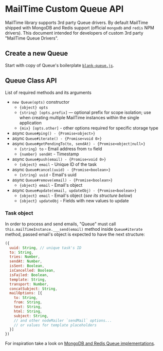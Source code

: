 # MailTime Custom Queue API

MailTime library supports 3rd party Queue drivers. By default MailTime shipped with MongoDB and Redis support (official `mongodb` and `redis` NPM drivers). This document intended for developers of custom 3rd party "MailTime Queue Drivers".

## Create a new Queue

Start with copy of Queue's boilerplate [`blank-queue.js`](https://github.com/veliovgroup/mail-time/blob/master/adapters/blank-example.js).

## Queue Class API

List of required methods and its arguments

- `new Queue(opts)` constructor
  - `{object} opts`
  - `{string} [opts.prefix]` — optional prefix for scope isolation; use when creating multiple MailTime instances within the single application
  - `{mix} [opts.other]` - other options required for specific storage type
- async `Queue#ping() - {Promise<object>}`
- async `Queue#iterate() - {Promise<void 0>}`
- async `Queue#getPendingTo(to, sendAt) - {Promise<object|null>}`
  - `{string} to` - Email address from `to` field
  - `{number} sendAt` - Timestamp
- async `Queue#push(email) - {Promise<void 0>}`
  - `{object} email` - Unique ID of the task
- async `Queue#cancel(uuid) - {Promise<boolean>}`
  - `{string} uuid` - Email's uuid
- async `Queue#remove(email) - {Promise<boolean>}`
  - `{object} email` - Email's object
- async `Queue#update(email, updateObj) - {Promise<boolean>}`
  - `{object} email` - Email's object (*see its structure below*)
  - `{object} updateObj` - Fields with new values to update

### Task object

In order to process and send emails, "Queue" must call `this.mailTimeInstance.___send(email)` method inside `Queue#iterate` method, passed email's object is expected to have the next structure:

```js
({
  uuid: String, // unique task's ID
  to: String,
  tries: Number,
  sendAt: Number,
  isSent: Boolean,
  isCancelled: Boolean,
  isFailed: Boolean,
  template: String,
  transport: Number,
  concatSubject: String,
  mailOptions: [{
    to: String,
    from: String,
    text: String,
    html: String,
    subject: String,
    // and other nodeMailer `sendMail` options...
    // or values for template placeholders
  }]
})
```

For inspiration take a look on [MongoDB and Redis Queue implementations](https://github.com/veliovgroup/mail-time/tree/master/adapters).
